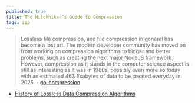 ```yaml
---
published: true
title: The Hitchhiker’s Guide to Compression
tags: zip
---
```

> Lossless file compression, and file compression in general has become a lost art. The modern developer community has moved on from working on compression algorithms to bigger and better problems, such as creating the next major NodeJS framework. However, compression as it stands in the computer science aspect is still as interesting as it was in 1980s, possibly even more so today with an estimated 463 Exabytes of data to be created everyday in 2025. - [go-compression](https://go-compression.github.io/)

- [History of Lossless Data Compression Algorithms](https://news.ycombinator.com/item?id=31922396)
